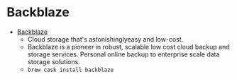 # Backblaze
- [Backblaze](https://backblaze.com/)
  -   Cloud storage that's astonishinglyeasy and low-cost.
  - Backblaze is a pioneer in robust, scalable low cost cloud backup and storage services. Personal online backup to enterprise scale data storage solutions.
  - `brew cask install backblaze`
